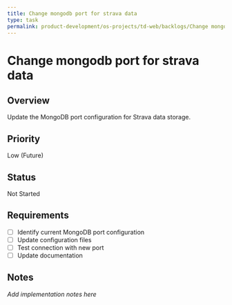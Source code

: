 ```yaml
---
title: Change mongodb port for strava data
type: task
permalink: product-development/os-projects/td-web/backlogs/Change mongodb port for strava data
---
```


# Change mongodb port for strava data

## Overview
Update the MongoDB port configuration for Strava data storage.

## Priority
Low (Future)

## Status
Not Started

## Requirements
- [ ] Identify current MongoDB port configuration
- [ ] Update configuration files
- [ ] Test connection with new port
- [ ] Update documentation

## Notes
_Add implementation notes here_